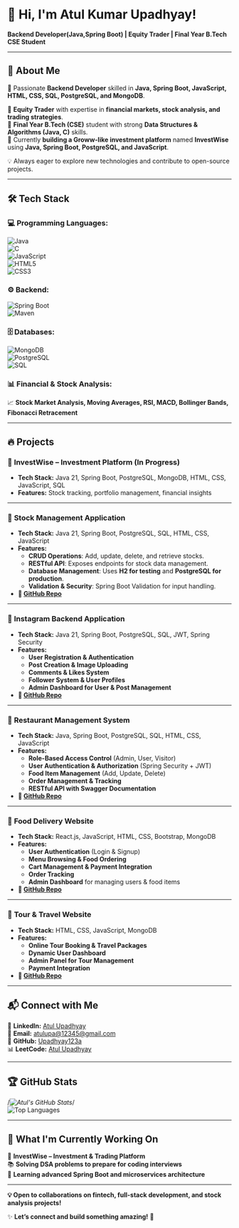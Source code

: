 # 👋 Hi, I'm Atul Kumar Upadhyay!   
**Backend Developer(Java,Spring Boot) | Equity Trader | Final Year B.Tech CSE Student**   

------------

## 🚀 About Me  
🔹 Passionate **Backend Developer** skilled in **Java, Spring Boot, JavaScript, HTML, CSS, SQL, PostgreSQL, and MongoDB**.  

🔹 **Equity Trader** with expertise in **financial markets, stock analysis, and trading strategies**.  
🔹 **Final Year B.Tech (CSE)** student with strong **Data Structures & Algorithms (Java, C)** skills.  
🔹 Currently **building a Groww-like investment platform** named **InvestWise** using **Java, Spring Boot, PostgreSQL, and JavaScript**.  

💡 Always eager to explore new technologies and contribute to open-source projects.

---

## 🛠 Tech Stack  

### **💻 Programming Languages:**  
![Java](https://img.shields.io/badge/Java-007396?style=for-the-badge&logo=java&logoColor=white)  
![C](https://img.shields.io/badge/C-00599C?style=for-the-badge&logo=c&logoColor=white)  
![JavaScript](https://img.shields.io/badge/JavaScript-F7DF1E?style=for-the-badge&logo=javascript&logoColor=black)  
![HTML5](https://img.shields.io/badge/HTML5-E34F26?style=for-the-badge&logo=html5&logoColor=white)  
![CSS3](https://img.shields.io/badge/CSS3-1572B6?style=for-the-badge&logo=css3&logoColor=white)  

### **⚙️ Backend:**  
![Spring Boot](https://img.shields.io/badge/Spring%20Boot-6DB33F?style=for-the-badge&logo=spring-boot&logoColor=white)  
![Maven](https://img.shields.io/badge/Maven-C71A36?style=for-the-badge&logo=apache-maven&logoColor=white)  

### **🗄️ Databases:**  
![MongoDB](https://img.shields.io/badge/MongoDB-47A248?style=for-the-badge&logo=mongodb&logoColor=white)  
![PostgreSQL](https://img.shields.io/badge/PostgreSQL-316192?style=for-the-badge&logo=postgresql&logoColor=white)  
![SQL](https://img.shields.io/badge/SQL-4479A1?style=for-the-badge&logo=sql&logoColor=white)  

### **📊 Financial & Stock Analysis:**  
📈 **Stock Market Analysis, Moving Averages, RSI, MACD, Bollinger Bands, Fibonacci Retracement**  

---

## 🔥 Projects  

### 📌 **InvestWise – Investment Platform (In Progress)**  
- **Tech Stack:** Java 21, Spring Boot, PostgreSQL, MongoDB, HTML, CSS, JavaScript, SQL  
- **Features:** Stock tracking, portfolio management, financial insights  


---

### 📌 **Stock Management Application**  
- **Tech Stack:** Java 21, Spring Boot, PostgreSQL, SQL, HTML, CSS, JavaScript  
- **Features:**  
  - **CRUD Operations**: Add, update, delete, and retrieve stocks.  
  - **RESTful API**: Exposes endpoints for stock data management.  
  - **Database Management**: Uses **H2 for testing** and **PostgreSQL for production**.  
  - **Validation & Security**: Spring Boot Validation for input handling.  
- **🔗 [GitHub Repo](https://github.com/Upadhyay123a/Stock-Management-Application)**  

---

### 📌 **Instagram Backend Application**  
- **Tech Stack:** Java 21, Spring Boot, PostgreSQL, SQL, JWT, Spring Security  
- **Features:**  
  - **User Registration & Authentication**  
  - **Post Creation & Image Uploading**  
  - **Comments & Likes System**  
  - **Follower System & User Profiles**  
  - **Admin Dashboard for User & Post Management**  
- **🔗 [GitHub Repo](https://github.com/Upadhyay123a/Instagram-Backend-Application)**

---

### 📌 **Restaurant Management System**  
- **Tech Stack:** Java, Spring Boot, PostgreSQL, SQL, HTML, CSS, JavaScript  
- **Features:**  
  - **Role-Based Access Control** (Admin, User, Visitor)  
  - **User Authentication & Authorization** (Spring Security + JWT)  
  - **Food Item Management** (Add, Update, Delete)  
  - **Order Management & Tracking**  
  - **RESTful API with Swagger Documentation**  
- **🔗 [GitHub Repo](https://github.com/Upadhyay123a/Restaurant-Management-System)**  

---

### 📌 **Food Delivery Website**  
- **Tech Stack:** React.js, JavaScript, HTML, CSS, Bootstrap, MongoDB  
- **Features:**  
  - **User Authentication** (Login & Signup)  
  - **Menu Browsing & Food Ordering**  
  - **Cart Management & Payment Integration**  
  - **Order Tracking**  
  - **Admin Dashboard** for managing users & food items  
- **🔗 [GitHub Repo](https://github.com/Upadhyay123a/food-delivery-website-using-js)**  

---

### 📌 **Tour & Travel Website**  
- **Tech Stack:** HTML, CSS, JavaScript, MongoDB  
- **Features:**  
  - **Online Tour Booking & Travel Packages**  
  - **Dynamic User Dashboard**  
  - **Admin Panel for Tour Management**  
  - **Payment Integration**  
- **🔗 [GitHub Repo](https://github.com/Upadhyay123a/Tour-And-travel-website)**  

---


## 📬 Connect with Me  
💼 **LinkedIn:** [Atul Upadhyay](https://www.linkedin.com/in/atul-kumar-upadhyay-676373211)  
📧 **Email:** [atulupa@12345@gmail.com](mailto:atulupa@12345@gmail.com)  
🐙 **GitHub:** [Upadhyay123a](https://github.com/Upadhyay123a)  
📊 **LeetCode:** [Atul Upadhyay](https://leetcode.com/u/Atul_upadhyay_24/)  

---

## 🏆 GitHub Stats  

/*![Atul's GitHub Stats](https:/*/*//github-readme-stats.vercel.app/api?username=Upadhyay123a&show_/*/*icons=true&theme=tokyonight)*/  
![Top Languages](https://github-readme-stats.vercel.app/api/top-langs/?username=Upadhyay123a&layout=compact&langs_count=8&theme=tokyonight&hide=css)  

---

## 🎯 What I'm Currently Working On  
🚀 **InvestWise – Investment & Trading Platform**  
📚 **Solving DSA problems to prepare for coding interviews**  
🌱 **Learning advanced Spring Boot and microservices architecture**  

---

**💡 Open to collaborations on fintech, full-stack development, and stock analysis projects!**  

✨ **Let’s connect and build something amazing!** 🚀  
